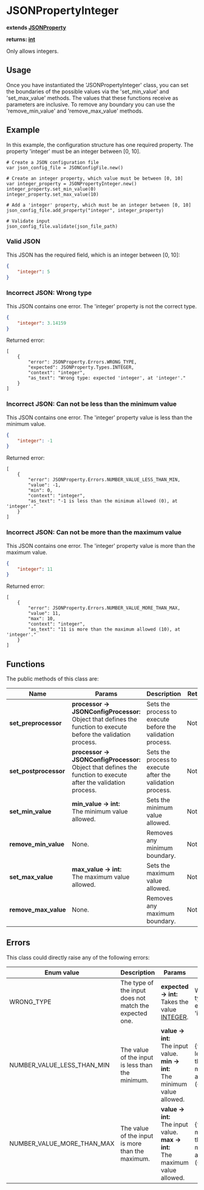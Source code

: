 # JSONPropertyInteger

**extends [JSONProperty](./JSON-PROPERTY.md)**

**returns: [int](https://docs.godotengine.org/en/stable/classes/class_int.html)**

Only allows integers.

## Usage

Once you have instantiated the 'JSONPropertyInteger' class, you can set the boundaries of the possible values via the 'set_min_value' and 'set_max_value' methods. The values that these functions receive as parameters are inclusive. To remove any boundary you can use the 'remove_min_value' and 'remove_max_value' methods.

## Example

In this example, the configuration structure has one required property. The property 'integer' must be an integer between [0, 10].

```GDScript
# Create a JSON configuration file
var json_config_file = JSONConfigFile.new()

# Create an integer property, which value must be between [0, 10]
var integer_property = JSONPropertyInteger.new()
integer_property.set_min_value(0)
integer_property.set_max_value(10)

# Add a 'integer' property, which must be an integer between [0, 10]
json_config_file.add_property("integer", integer_property)

# Validate input
json_config_file.validate(json_file_path)
```

### Valid JSON

This JSON has the required field, which is an integer between [0, 10]:

```JSON
{
    "integer": 5
}
```

### Incorrect JSON: Wrong type

This JSON contains one error. The 'integer' property is not the correct type.

```JSON
{
    "integer": 3.14159
}
```

Returned error:

```GDScript
[
    {
        "error": JSONProperty.Errors.WRONG_TYPE,
        "expected": JSONProperty.Types.INTEGER,
        "context": "integer",
        "as_text": "Wrong type: expected 'integer', at 'integer'."
    }
]
```

### Incorrect JSON: Can not be less than the minimum value

This JSON contains one error. The 'integer' property value is less than the minimum value.

```JSON
{
    "integer": -1
}
```

Returned error:

```GDScript
[
    {
        "error": JSONProperty.Errors.NUMBER_VALUE_LESS_THAN_MIN,
        "value": -1,
        "min": 0,
        "context": "integer",
        "as_text": "-1 is less than the minimum allowed (0), at 'integer'."
    }
]
```

### Incorrect JSON: Can not be more than the maximum value

This JSON contains one error. The 'integer' property value is more than the maximum value.

```JSON
{
    "integer": 11
}
```

Returned error:

```GDScript
[
    {
        "error": JSONProperty.Errors.NUMBER_VALUE_MORE_THAN_MAX,
        "value": 11,
        "max": 10,
        "context": "integer",
        "as_text": "11 is more than the maximum allowed (10), at 'integer'."
    }
]
```

## Functions

The public methods of this class are:

| Name | Params | Description | Returns |
|-|-|-|-|
| **set_preprocessor** | **processor -> JSONConfigProcessor:** <br> Object that defines the function to execute before the validation process. | Sets the process to execute before the validation process. | Nothing. |
| **set_postprocessor** | **processor -> JSONConfigProcessor:** <br> Object that defines the function to execute after the validation process. | Sets the process to execute after the validation process. | Nothing. |
| **set_min_value** | **min_value -> int:** <br> The minimum value allowed. | Sets the minimum value allowed. | Nothing. |
| **remove_min_value** | None. | Removes any minimum boundary. | Nothing. |
| **set_max_value** | **max_value -> int:** <br> The maximum value allowed. | Sets the maximum value allowed. | Nothing. |
| **remove_max_value** | None. | Removes any maximum boundary. | Nothing. |

## Errors

This class could directly raise any of the following errors:

| Enum value | Description | Params | As text |
|-|-|-|-|
| WRONG_TYPE | The type of the input does not match the expected one. | **expected -> int:** <br> Takes the value [INTEGER](./ENUMS.md). | Wrong type: expected 'integer' |
| NUMBER_VALUE_LESS_THAN_MIN | The value of the input is less than the minimum. | **value -> int:** <br> The input value. <br> **min -> int:** <br> The minimum value allowed. | {value} is less than the minimum allowed ({min}) |
| NUMBER_VALUE_MORE_THAN_MAX | The value of the input is more than the maximum. | **value -> int:** <br> The input value. <br> **max -> int:** <br> The maximum value allowed. | {value} is more than the maximum allowed ({max}) |

